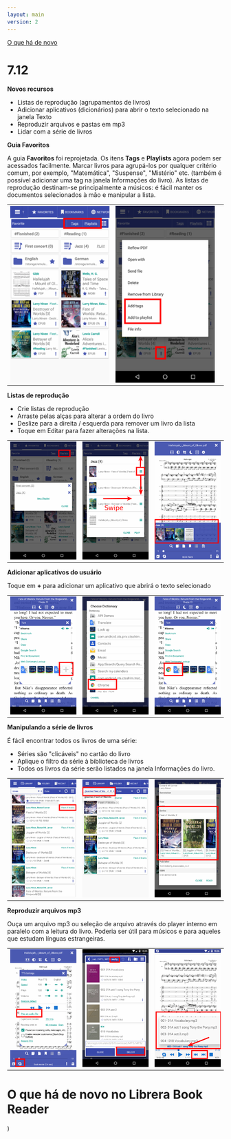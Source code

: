 ```yaml
---
layout: main
version: 2
---
```

[O que há de novo](/wiki/what-is-new/pt)

# 7.12

**Novos recursos**

* Listas de reprodução (agrupamentos de livros)
* Adicionar aplicativos (dicionários) para abrir o texto selecionado na janela Texto
* Reproduzir arquivos e pastas em mp3
* Lidar com a série de livros



**Guia Favoritos**

A guia **Favoritos** foi reprojetada. Os itens **Tags** e **Playlists** agora podem ser acessados facilmente.
Marcar livros para agrupá-los por qualquer critério comum, por exemplo, &quot;Matemática&quot;, &quot;Suspense&quot;, &quot;Mistério&quot; etc. (também é possível adicionar uma tag na janela Informações do livro).
As listas de reprodução destinam-se principalmente a músicos: é fácil manter os documentos selecionados à mão e manipular a lista.


||||
|-|-|-|
|![](1.png)|![](2.png)||

**Listas de reprodução**

* Crie listas de reprodução
* Arraste pelas alças para alterar a ordem do livro
* Deslize para a direita / esquerda para remover um livro da lista
* Toque em Editar para fazer alterações na lista.

||||
|-|-|-|
|![](4.png)|![](5.png)|![](6.png)|

**Adicionar aplicativos do usuário**

Toque em **+** para adicionar um aplicativo que abrirá o texto selecionado

||||
|-|-|-|
|![](7.png)|![](8.png)|![](9.png)|

**Manipulando a série de livros**

É fácil encontrar todos os livros de uma série:

* Séries são &quot;clicáveis&quot; no cartão do livro
* Aplique o filtro da série à biblioteca de livros
* Todos os livros da série serão listados na janela Informações do livro.

||||
|-|-|-|
|![](10.png)|![](11.png)|![](12.png)|

**Reproduzir arquivos mp3**

Ouça um arquivo mp3 ou seleção de arquivo através do player interno em paralelo com a leitura do livro.
Poderia ser útil para músicos e para aqueles que estudam línguas estrangeiras.

||||
|-|-|-|
|![](13.png)|![](14.png)|![](15.png)|



# O que há de novo no Librera Book Reader


)

